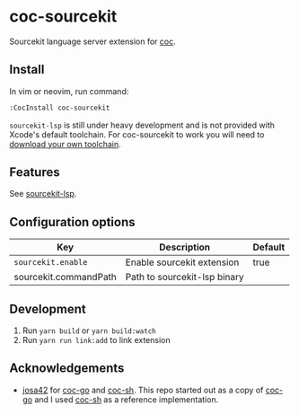 # coc-sourcekit

Sourcekit language server extension for [coc].

[coc]: https://github.com/neoclide/coc.nvim

## Install

In vim or neovim, run command:

```sh
:CocInstall coc-sourcekit
```

`sourcekit-lsp` is still under heavy development and is not provided with Xcode's default toolchain. For coc-sourcekit to work you will need to [download your own toolchain](https://github.com/apple/sourcekit-lsp#getting-started).

## Features

See [sourcekit-lsp].

[sourcekit-lsp]: https://github.com/apple/sourcekit-lsp


## Configuration options

|Key|Description|Default|
|----|------------|-----|
|`sourcekit.enable`|Enable sourcekit extension|true|
|sourcekit.commandPath|Path to sourcekit-lsp binary|

## Development

1. Run `yarn build` or `yarn build:watch`
2. Run `yarn run link:add` to link extension

## Acknowledgements

- [josa42] for [coc-go] and [coc-sh]. This repo started out as a copy of [coc-go] and I used [coc-sh] as a reference implementation.

[josa42]: https://github.com/josa42
[coc-go]: https://github.com/josa42/coc-go
[coc-sh]: https://github.com/josa42/coc-sh
